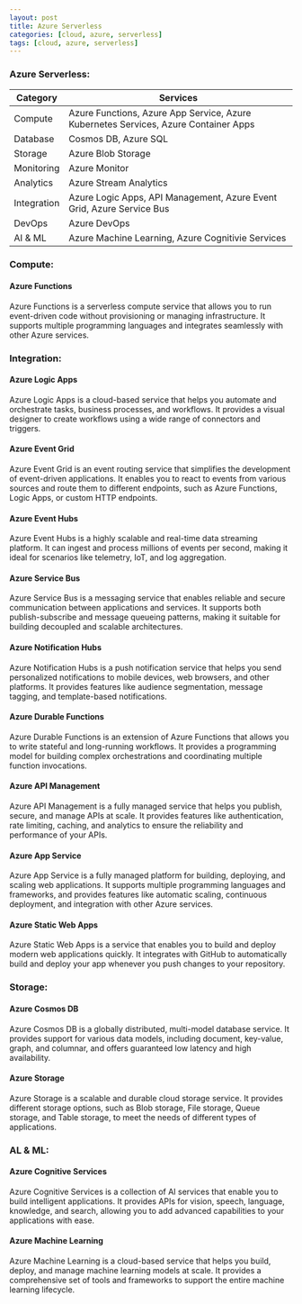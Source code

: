 ```yaml
---
layout: post
title: Azure Serverless
categories: [cloud, azure, serverless]
tags: [cloud, azure, serverless]
---
```


###  Azure Serverless:

| Category | Services | 
| -------- | -------- |
| Compute | Azure Functions, Azure App Service, Azure Kubernetes Services, Azure Container Apps | 
| Database | Cosmos DB, Azure SQL| 
| Storage | Azure Blob Storage |
| Monitoring | Azure Monitor |
| Analytics | Azure Stream Analytics | 
| Integration | Azure Logic Apps, API Management, Azure Event Grid, Azure Service Bus |
| DevOps | Azure DevOps | 
| AI & ML | Azure Machine Learning, Azure Cognitivie Services |


### Compute:
#### Azure Functions
Azure Functions is a serverless compute service that allows you to run event-driven code without provisioning or managing infrastructure. It supports multiple programming languages and integrates seamlessly with other Azure services.

### Integration:
#### Azure Logic Apps
Azure Logic Apps is a cloud-based service that helps you automate and orchestrate tasks, business processes, and workflows. It provides a visual designer to create workflows using a wide range of connectors and triggers.

#### Azure Event Grid
Azure Event Grid is an event routing service that simplifies the development of event-driven applications. It enables you to react to events from various sources and route them to different endpoints, such as Azure Functions, Logic Apps, or custom HTTP endpoints.

#### Azure Event Hubs
Azure Event Hubs is a highly scalable and real-time data streaming platform. It can ingest and process millions of events per second, making it ideal for scenarios like telemetry, IoT, and log aggregation.

#### Azure Service Bus
Azure Service Bus is a messaging service that enables reliable and secure communication between applications and services. It supports both publish-subscribe and message queueing patterns, making it suitable for building decoupled and scalable architectures.

#### Azure Notification Hubs
Azure Notification Hubs is a push notification service that helps you send personalized notifications to mobile devices, web browsers, and other platforms. It provides features like audience segmentation, message tagging, and template-based notifications.

#### Azure Durable Functions
Azure Durable Functions is an extension of Azure Functions that allows you to write stateful and long-running workflows. It provides a programming model for building complex orchestrations and coordinating multiple function invocations.

#### Azure API Management
Azure API Management is a fully managed service that helps you publish, secure, and manage APIs at scale. It provides features like authentication, rate limiting, caching, and analytics to ensure the reliability and performance of your APIs.

#### Azure App Service
Azure App Service is a fully managed platform for building, deploying, and scaling web applications. It supports multiple programming languages and frameworks, and provides features like automatic scaling, continuous deployment, and integration with other Azure services.

#### Azure Static Web Apps
Azure Static Web Apps is a service that enables you to build and deploy modern web applications quickly. It integrates with GitHub to automatically build and deploy your app whenever you push changes to your repository.

### Storage:
#### Azure Cosmos DB
Azure Cosmos DB is a globally distributed, multi-model database service. It provides support for various data models, including document, key-value, graph, and columnar, and offers guaranteed low latency and high availability.

#### Azure Storage
Azure Storage is a scalable and durable cloud storage service. It provides different storage options, such as Blob storage, File storage, Queue storage, and Table storage, to meet the needs of different types of applications.

### AL & ML:
#### Azure Cognitive Services
Azure Cognitive Services is a collection of AI services that enable you to build intelligent applications. It provides APIs for vision, speech, language, knowledge, and search, allowing you to add advanced capabilities to your applications with ease.

#### Azure Machine Learning
Azure Machine Learning is a cloud-based service that helps you build, deploy, and manage machine learning models at scale. It provides a comprehensive set of tools and frameworks to support the entire machine learning lifecycle.



